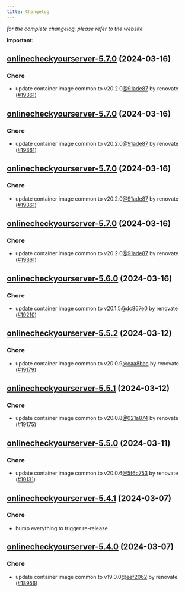 ```yaml
---
title: Changelog
---
```



*for the complete changelog, please refer to the website*

**Important:**


## [onlinecheckyourserver-5.7.0](https://github.com/truecharts/charts/compare/onlinecheckyourserver-5.6.0...onlinecheckyourserver-5.7.0) (2024-03-16)

### Chore



- update container image common to v20.2.0[@91ade87](https://github.com/91ade87) by renovate ([#19361](https://github.com/truecharts/charts/issues/19361))


## [onlinecheckyourserver-5.7.0](https://github.com/truecharts/charts/compare/onlinecheckyourserver-5.6.0...onlinecheckyourserver-5.7.0) (2024-03-16)

### Chore



- update container image common to v20.2.0[@91ade87](https://github.com/91ade87) by renovate ([#19361](https://github.com/truecharts/charts/issues/19361))


## [onlinecheckyourserver-5.7.0](https://github.com/truecharts/charts/compare/onlinecheckyourserver-5.6.0...onlinecheckyourserver-5.7.0) (2024-03-16)

### Chore



- update container image common to v20.2.0[@91ade87](https://github.com/91ade87) by renovate ([#19361](https://github.com/truecharts/charts/issues/19361))


## [onlinecheckyourserver-5.7.0](https://github.com/truecharts/charts/compare/onlinecheckyourserver-5.6.0...onlinecheckyourserver-5.7.0) (2024-03-16)

### Chore



- update container image common to v20.2.0[@91ade87](https://github.com/91ade87) by renovate ([#19361](https://github.com/truecharts/charts/issues/19361))


## [onlinecheckyourserver-5.6.0](https://github.com/truecharts/charts/compare/onlinecheckyourserver-5.5.2...onlinecheckyourserver-5.6.0) (2024-03-16)

### Chore



- update container image common to v20.1.5[@dc867e0](https://github.com/dc867e0) by renovate ([#19210](https://github.com/truecharts/charts/issues/19210))


## [onlinecheckyourserver-5.5.2](https://github.com/truecharts/charts/compare/onlinecheckyourserver-5.5.1...onlinecheckyourserver-5.5.2) (2024-03-12)

### Chore



- update container image common to v20.0.9[@caa8bac](https://github.com/caa8bac) by renovate ([#19179](https://github.com/truecharts/charts/issues/19179))


## [onlinecheckyourserver-5.5.1](https://github.com/truecharts/charts/compare/onlinecheckyourserver-5.5.0...onlinecheckyourserver-5.5.1) (2024-03-12)

### Chore



- update container image common to v20.0.8[@021a874](https://github.com/021a874) by renovate ([#19175](https://github.com/truecharts/charts/issues/19175))


## [onlinecheckyourserver-5.5.0](https://github.com/truecharts/charts/compare/onlinecheckyourserver-5.4.1...onlinecheckyourserver-5.5.0) (2024-03-11)

### Chore



- update container image common to v20.0.6[@5f6c753](https://github.com/5f6c753) by renovate ([#19131](https://github.com/truecharts/charts/issues/19131))


## [onlinecheckyourserver-5.4.1](https://github.com/truecharts/charts/compare/onlinecheckyourserver-5.4.0...onlinecheckyourserver-5.4.1) (2024-03-07)

### Chore



- bump everything to trigger re-release


## [onlinecheckyourserver-5.4.0](https://github.com/truecharts/charts/compare/onlinecheckyourserver-5.3.0...onlinecheckyourserver-5.4.0) (2024-03-07)

### Chore



- update container image common to v19.0.0[@eef2062](https://github.com/eef2062) by renovate ([#18956](https://github.com/truecharts/charts/issues/18956))

